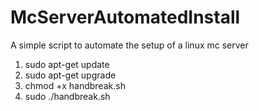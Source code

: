 # McServerAutomatedInstall
A simple script to automate the setup of a linux mc server 
1. sudo apt-get update 
2. sudo apt-get upgrade
3. chmod +x handbreak.sh
4. sudo ./handbreak.sh
